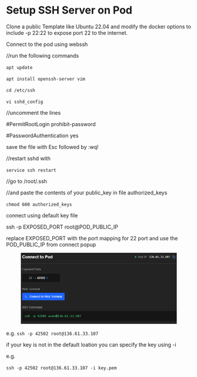 # Setup SSH Server on Pod

Clone a public Template like Ubuntu 22.04 and modify the docker options to include -p 22:22 to expose port 22 to the internet.

Connect to the pod using webssh

//run the following commands

`apt update`

`apt install openssh-server vim`

`cd /etc/ssh`

`vi sshd_config`

//uncomment the lines

\#PermitRootLogin prohibit-password

\#PasswordAuthentication yes

save the file with Esc followed by :wq!

//restart sshd with&#x20;

`service ssh restart`

//go to /root/.ssh

//and paste the contents of your public\_key in file authorized\_keys

`chmod 600 authorized_keys`



connect using default key file

ssh -p EXPOSED\_PORT root@POD\_PUBLIC\_IP

replace EXPOSED\_PORT with the port mapping for 22 port and use the POD\_PUBLIC\_IP from connect popup

<figure><img src="../.gitbook/assets/image (7).png" alt=""><figcaption></figcaption></figure>

e.g. `ssh -p 42502 root@136.61.33.107`



if your key is not in the default loation you can specify the key using -i

e.g.&#x20;

`ssh -p 42502 root@136.61.33.107 -i key.pem`
